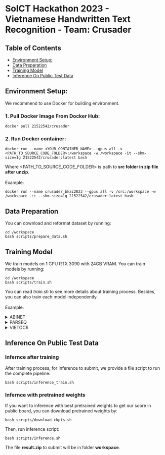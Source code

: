 # SoICT Hackathon 2023 - Vietnamese Handwritten Text Recognition - Team: Crusader

## Table of Contents

- [Environment Setup:](#environment-setup)
- [Data Preparation](#data-preparation)
- [Training Model](#train)
- [Inference On Public Test Data](#inference-on-testing-data)

## Environment Setup:

We recommend to use Docker for building environment.

### 1. Pull Docker Image From Docker Hub:

```
docker pull 21522542/crusader
```

### 2. Run Docker container:

```
docker run --name <YOUR_CONTAINER_NAME> --gpus all -v <PATH_TO_SOURCE_CODE_FOLDER>:/workspace -w /workspace -it --shm-size=1g 21522542/crusader:latest bash
```
Where <PATH_TO_SOURCE_CODE_FOLDER> is path to **src folder in zip file after unzip**.
\
\
Example:
```
docker run --name crusader_bkai2023 --gpus all -v /src:/workspace -w /workspace -it --shm-size=1g 21522542/crusader:latest bash
```

## Data Preparation

You can download and reformat dataset by running:

```
cd /workspace
bash scripts/prepare_data.sh
```

## Training Model

We train models on 1 GPU RTX 3090 with 24GB VRAM. You can train models by running:

```
cd /workspace
bash scripts/train.sh
```

You can read _train.sh_ to see more details about training process. Besides, you can also train each model independently.
\
\
Example:

<details>
    <summary>ABINET</summary>

      cd /workspace/mmocr
      python tools/train.py \
        /workspace/mmocr/configs/textrecog/abinet/abinet_20e-custom_1.py \
        --work-dir /workspace/mmocr/workdir/abinet_v1 \
You can change parameters by editing config file in */mmocr/configs* folder.
</details>

<details>
      <summary>PARSEQ</summary>

      cd /workspace/parseq
      python3.8 train.py

</details>

<details>
      <summary>VIETOCR</summary>
      
      cd /workspace/vietocr
      python3.8 train_vietocr.py
</details>

## Inference On Public Test Data
### Infernce after training
After training process, for inference to submit, we provide a file script to run the complete pipeline.

```
bash scripts/inference_train.sh
```

### Infernce with pretrained weights
If you want to inference with best pretrained weights to get our score in public board, you can download pretrained weights by:

```
bash scripts/download_ckpts.sh
```

Then, run inference script:

```
bash scripts/inference.sh
```

The file **result.zip** to submit will be in folder **workspace**.
